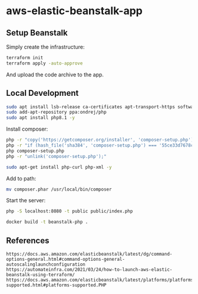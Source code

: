 # aws-elastic-beanstalk-app

## Setup Beanstalk

Simply create the infrastructure:

```sh
terraform init
terraform apply -auto-approve
```

And upload the code archive to the app.


## Local Development

```sh
sudo apt install lsb-release ca-certificates apt-transport-https software-properties-common -y
sudo add-apt-repository ppa:ondrej/php
sudo apt install php8.1 -y
```

Install composer:

```sh
php -r "copy('https://getcomposer.org/installer', 'composer-setup.php');"
php -r "if (hash_file('sha384', 'composer-setup.php') === '55ce33d7678c5a611085589f1f3ddf8b3c52d662cd01d4ba75c0ee0459970c2200a51f492d557530c71c15d8dba01eae') { echo 'Installer verified'; } else { echo 'Installer corrupt'; unlink('composer-setup.php'); } echo PHP_EOL;"
php composer-setup.php
php -r "unlink('composer-setup.php');"
```


```sh
sudo apt-get install php-curl php-xml -y
```


Add to path:

```sh
mv composer.phar /usr/local/bin/composer
```

Start the server:

```sh
php -S localhost:8080 -t public public/index.php
```

```sh
docker build -t beanstalk-php .
```

## References

```
https://docs.aws.amazon.com/elasticbeanstalk/latest/dg/command-options-general.html#command-options-general-autoscalinglaunchconfiguration
https://automateinfra.com/2021/03/24/how-to-launch-aws-elastic-beanstalk-using-terraform/
https://docs.aws.amazon.com/elasticbeanstalk/latest/platforms/platforms-supported.html#platforms-supported.PHP
```
